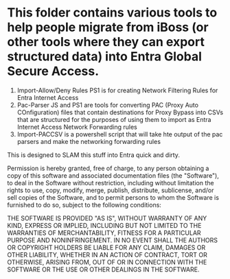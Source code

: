 # This folder contains various tools to help people migrate from iBoss (or other tools where they can export structured data) into Entra Global Secure Access.

1. Import-Allow/Deny Rules PS1 is for creating Network Filtering Rules for Entra Internet Access
2. Pac-Parser JS and PS1 are tools for converting PAC (Proxy Auto COnfiguration) files that contain destinations for Proxy Bypass into CSVs that are structured for the purposes of using them to import as Entra Internet Access Network Forwarding rules
3. Import-PACCSV is a powershell script that will take hte output of the pac parsers and make the networking forwarding rules

This is designed to SLAM this stuff into Entra quick and dirty. 




Permission is hereby granted, free of charge, to any person obtaining a copy of this software and associated documentation files (the "Software"), to deal in the Software without restriction, including without limitation the rights to use, copy, modify, merge, publish, distribute, sublicense, and/or sell copies of the Software, and to permit persons to whom the Software is furnished to do so, subject to the following conditions:


THE SOFTWARE IS PROVIDED "AS IS", WITHOUT WARRANTY OF ANY KIND, EXPRESS OR IMPLIED, INCLUDING BUT NOT LIMITED TO THE WARRANTIES OF MERCHANTABILITY, FITNESS FOR A PARTICULAR PURPOSE AND NONINFRINGEMENT. IN NO EVENT SHALL THE AUTHORS OR COPYRIGHT HOLDERS BE LIABLE FOR ANY CLAIM, DAMAGES OR OTHER LIABILITY, WHETHER IN AN ACTION OF CONTRACT, TORT OR OTHERWISE, ARISING FROM, OUT OF OR IN CONNECTION WITH THE SOFTWARE OR THE USE OR OTHER DEALINGS IN THE SOFTWARE.
